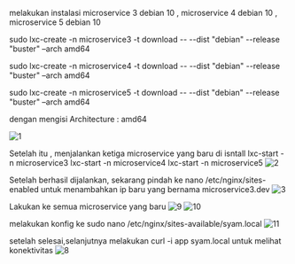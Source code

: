 melakukan instalasi microservice 3 debian 10 , microservice 4 debian 10 , microservice 5 debian 10


sudo lxc-create -n microservice3 -t download -- --dist "debian" --release "buster" –arch amd64

sudo lxc-create -n microservice4 -t download -- --dist "debian" --release "buster" –arch amd64

sudo lxc-create -n microservice5 -t download -- --dist "debian" --release "buster" –arch amd64

dengan mengisi Architecture : amd64

![1](https://github.com/H-syam/Kelas-Sister/assets/148841928/dfbb4aab-27c1-4377-a1dc-9aaebc1af3ab)

Setelah itu , menjalankan ketiga microservice yang baru di isntall 
lxc-start -n microservice3
lxc-start -n microservice4
lxc-start -n microservice5 
![2](https://github.com/H-syam/Kelas-Sister/assets/148841928/438c39c1-5ede-4810-b843-c761e888b7c6)

Setelah berhasil dijalankan, sekarang pindah ke nano /etc/nginx/sites-enabled untuk menambahkan ip baru yang bernama microservice3.dev
![3](https://github.com/H-syam/Kelas-Sister/assets/148841928/c53f6bfe-35ee-4b76-bf97-b678014eb6d6)

Lakukan ke semua microservice yang baru 
![9](https://github.com/H-syam/Kelas-Sister/assets/148841928/1a9c9ebc-7579-475c-8c1e-e74cafd7cdbd)
![10](https://github.com/H-syam/Kelas-Sister/assets/148841928/8cb779c8-6a97-404f-896e-39bd4e79cacb)

melakukan konfig ke sudo nano /etc/nginx/sites-available/syam.local
![11](https://github.com/H-syam/Kelas-Sister/assets/148841928/e4030a33-6d91-4e38-8d74-4a511468b174)

setelah selesai,selanjutnya melakukan curl -i app syam.local untuk melihat konektivitas 
![8](https://github.com/H-syam/Kelas-Sister/assets/148841928/37ee4100-37ef-4344-a356-06f5ae3c0272)






